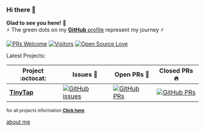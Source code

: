 
### Hi there 👋
**Glad to see you here!** :star_struck: <br> ⚡ The green dots on my [**GitHub** profile](https://github.com/send2moran?tab=repositories) represent my journey ⚡

[![PRs Welcome](https://img.shields.io/badge/PRs-welcome-brightgreen.svg?style=flat&logo=github)](https://github.com/send2moran) [![Visitors](https://visitor-badge.glitch.me/badge?page_id=send2moran.visitor-badge)](https://github.com/send2moran) [![Open Source Love](https://badges.frapsoft.com/os/v2/open-source.svg?v=103)](https://github.com/send2moran)


Latest Projects:

|      Project :octocat:   |     Issues :bug:   | Open PRs :bell:  | Closed PRs :fire:  |
|-------------|-------------------|---|---|
| [**TinyTap**](https://github.com/send2moran/TinyTap-Home-Assignment) | [![GitHub issues](https://img.shields.io/github/issues/send2moran/TinyTap-Home-Assignment?color=green&logo=github&style=flat)](https://github.com/send2moran/TinyTap-Home-Assignment/issues) | [![GitHub PRs](https://img.shields.io/github/issues-pr/send2moran/TinyTap-Home-Assignment?style=flat&logo=github)](https://github.com/send2moran/TinyTap-Home-Assignment/pulls)  | [![GitHub PRs](https://img.shields.io/github/issues-pr-closed/send2moran/TinyTap-Home-Assignment?style=flat&color=critical&logo=github)](https://github.com/send2moran/TinyTap-Home-Assignment/pulls?q=is%3Apr+is%3Aclosed)  |
<sup>for all projects information **[Click here](https://github.com/send2moran/send2moran/blob/master/PROJECTS.md)**.</sup>

 [about me](https://github.com/send2moran/send2moran/blob/master/ABOUT.md) 
